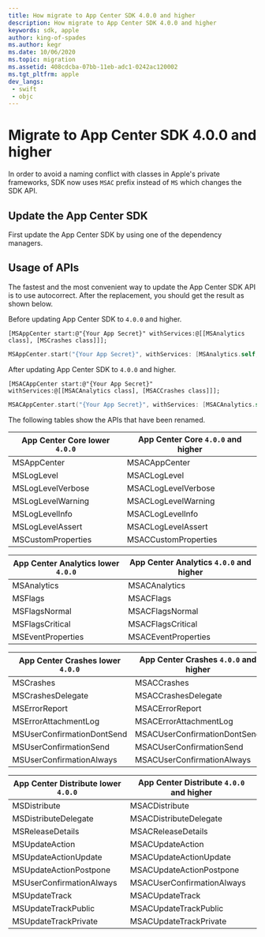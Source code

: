 ```yaml
---
title: How migrate to App Center SDK 4.0.0 and higher
description: How migrate to App Center SDK 4.0.0 and higher
keywords: sdk, apple
author: king-of-spades
ms.author: kegr
ms.date: 10/06/2020
ms.topic: migration
ms.assetid: 408cdcba-07bb-11eb-adc1-0242ac120002
ms.tgt_pltfrm: apple
dev_langs:  
 - swift
 - objc
---
```


# Migrate to App Center SDK 4.0.0 and higher
In order to avoid a naming conflict with classes in Apple's private frameworks, SDK now uses `MSAC` prefix instead of `MS` which changes the SDK API.

## Update the App Center SDK 
First update the App Center SDK by using one of the dependency managers.

## Usage of APIs
The fastest and the most convenient way to update the App Center SDK API is to use autocorrect. After the replacement, you should get the result as shown below.

Before updating App Center SDK to `4.0.0` and higher.

```objc
[MSAppCenter start:@"{Your App Secret}" withServices:@[[MSAnalytics class], [MSCrashes class]]];
```
```swift
MSAppCenter.start("{Your App Secret}", withServices: [MSAnalytics.self, MSCrashes.self])
```

After updating App Center SDK to `4.0.0` and higher.

```objc
[MSACAppCenter start:@"{Your App Secret}" withServices:@[[MSACAnalytics class], [MSACCrashes class]]];
```
```swift
MSACAppCenter.start("{Your App Secret}", withServices: [MSACAnalytics.self, MSACCrashes.self])
```

The following tables show the APIs that have been renamed.

| App Center Core lower `4.0.0`        | App Center Core `4.0.0` and higher            |
| ------------------------------------ | ----------------------------------------------|
|  MSAppCenter                         | MSACAppCenter                                 |
|  MSLogLevel                          | MSACLogLevel                                  |
|  MSLogLevelVerbose                   | MSACLogLevelVerbose                           |
|  MSLogLevelWarning                   | MSACLogLevelWarning                           |
|  MSLogLevelInfo                      | MSACLogLevelInfo                              |
|  MSLogLevelAssert                    | MSACLogLevelAssert                            |
|  MSCustomProperties                  | MSACCustomProperties                          |

| App Center Analytics lower `4.0.0`   | App Center Analytics `4.0.0` and higher       |
| ------------------------------------ | ----------------------------------------------|
|  MSAnalytics                         | MSACAnalytics                                 |
|  MSFlags                             | MSACFlags                                     |
|  MSFlagsNormal                       | MSACFlagsNormal                               |
|  MSFlagsCritical                     | MSACFlagsCritical                             |
|  MSEventProperties                   | MSACEventProperties                           |

| App Center Crashes lower `4.0.0`     | App Center Crashes `4.0.0` and higher         |
| ------------------------------------ | ----------------------------------------------|
|  MSCrashes                           | MSACCrashes                                   |
|  MSCrashesDelegate                   | MSACCrashesDelegate                           |
|  MSErrorReport                       | MSACErrorReport                               |
|  MSErrorAttachmentLog                | MSACErrorAttachmentLog                        |
|  MSUserConfirmationDontSend          | MSACUserConfirmationDontSend                  |
|  MSUserConfirmationSend              | MSACUserConfirmationSend                      |
|  MSUserConfirmationAlways            | MSACUserConfirmationAlways                    |

| App Center Distribute lower `4.0.0`  | App Center Distribute `4.0.0` and higher      |
| ------------------------------------ | ----------------------------------------------|
|  MSDistribute                        | MSACDistribute                                |
|  MSDistributeDelegate                | MSACDistributeDelegate                        |
|  MSReleaseDetails                    | MSACReleaseDetails                            |
|  MSUpdateAction                      | MSACUpdateAction                              |
|  MSUpdateActionUpdate                | MSACUpdateActionUpdate                        |
|  MSUpdateActionPostpone              | MSACUpdateActionPostpone                      |
|  MSUserConfirmationAlways            | MSACUserConfirmationAlways                    |
|  MSUpdateTrack                       | MSACUpdateTrack                               |
|  MSUpdateTrackPublic                 | MSACUpdateTrackPublic                         |
|  MSUpdateTrackPrivate                | MSACUpdateTrackPrivate                        |